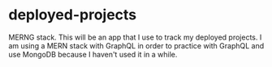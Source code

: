 # deployed-projects
MERNG stack. This will be an app that I use to track my deployed projects. I am using a MERN stack with GraphQL in order to practice with GraphQL and use MongoDB because I haven't used it in a while. 
